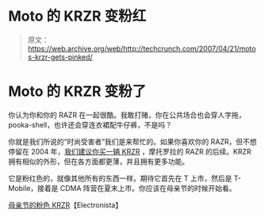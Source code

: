 # Moto 的 KRZR 变粉红

> 原文：<https://web.archive.org/web/http://techcrunch.com/2007/04/21/motos-krzr-gets-pinked/>

# Moto 的 KRZR 变粉了

你认为你和你的 RAZR 在一起很酷。我敢打赌，你在公共场合也会穿人字拖，pooka-shell，也许还会穿连衣裙配牛仔裤，不是吗？

你就是我们所说的“时尚受害者”我们是来帮忙的。如果你喜欢你的 RAZR，但不想停留在 2004 年，[我们建议你买一辆 KRZR](https://web.archive.org/web/20130628154100/http://crunchgear.com/?s=krzr) ，摩托罗拉的 RAZR 的后续。KRZR 拥有相似的外形，但在各方面都更薄，并且拥有更多功能。

它是粉红色的，就像其他所有的东西一样。期待它首先在 T 上市，然后是 T-Mobile，接着是 CDMA 阵营在夏末上市。你应该在母亲节的时候开始看。

[母亲节的粉色 KRZR](https://web.archive.org/web/20130628154100/http://www.electronista.com/articles/07/04/20/moto.krzr.pink/)【Electronista】